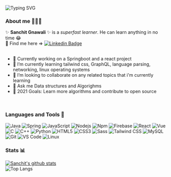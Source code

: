 ![Typing SVG](https://readme-typing-svg.herokuapp.com/?lines=HI+👋+This+is+Sanchit+Gnawali+👨🏻‍💻;Welcome+🙏+to+my+Github+profile+👌)

### About me 🙎🏻‍♂️ 

✨ **Sanchit Gnawali** ✨ is a *superfast learner*. He can learn anything in no time 😂 
<br/>🔎 Find me here => [![Linkedin Badge](https://img.shields.io/badge/-Sanchit%20Gnawali-blue?style=flat-square&logo=Linkedin&logoColor=white)](https://www.linkedin.com/in/sanchit-gnawali-016323136/)
<br/>
<br/>
- 🔭 Currently working on a Springboot and a react project
- 🌱 I’m currently learning tailwind css, GraphQL, language parsing, networking, linux operating systems
- 👯 I’m looking to collaborate on any related topics that i'm currently learning
- 💬 Ask me Data structures and Algorighms
- 🥅 2021 Goals: Learn more algorithms and contribute to open source

<br/>

### Languages and Tools 🧰 


![Java](http://img.shields.io/badge/-Java-5B4638?style=flat-square&logo=java&logoColor=ffffff)
![Spring](https://img.shields.io/badge/-Spring-1C843C?style=flat-square&logo=spring&logoColor=ffffff)
![JavaScript](https://img.shields.io/badge/-JavaScript-%23F7DF1C?style=flat-square&logo=javascript&logoColor=000000&labelColor=%23F7DF1C&color=%23FFCE5A)
![Nodejs](https://img.shields.io/badge/-Nodejs-339933?style=flat-square&logo=Node.js&logoColor=ffffff)
![Npm](https://img.shields.io/badge/-npm-CB3837?style=flat-square&logo=npm)
![Firebase](https://img.shields.io/badge/-Firebase-FFCA28?style=flat-square&logo=firebase&logoColor=ffffff)
![React](https://img.shields.io/badge/-React-61DAFB?style=flat-square&logo=react&logoColor=ffffff)
![Vue](https://img.shields.io/badge/-Vue.js-4FC08D?style=flat-square&logo=Vue.js&logoColor=ffffff)
![C](http://img.shields.io/badge/-C-A8B9CC?style=flat-square&logo=c&logoColor=ffffff)
![C++](https://img.shields.io/badge/-C++-00599C?style=flat-square&logo=Vue.js&logoColor=ffffff)
![Python](http://img.shields.io/badge/-Python-3776AB?style=flat-square&logo=python&logoColor=ffffff)
![HTML5](https://img.shields.io/badge/-HTML5-%23E44D27?style=flat-square&logo=html5&logoColor=ffffff)
![CSS3](https://img.shields.io/badge/-CSS3-%231572B6?style=flat-square&logo=css3)
![Sass](https://img.shields.io/badge/-Sass-%23CC6699?style=flat-square&logo=sass&logoColor=ffffff)
![Tailwind CSS](https://img.shields.io/badge/-Tailwind%20CSS-06B6D4?style=flat-square&logo=Tailwind%20CSS&logoColor=ffffff)
![MySQL](https://img.shields.io/badge/-MySQL-4479A1?style=flat-square&logo=MySQL&logoColor=ffffff)
![Git](https://img.shields.io/badge/-Git-%23F05032?style=flat-square&logo=git&logoColor=%23ffffff)
![VS Code](http://img.shields.io/badge/-VS%20Code-007ACC?style=flat-square&logo=visual-studio-code&logoColor=ffffff)
![Linux](http://img.shields.io/badge/-Linux-5391FE?style=flat-square&logo=powershell&logoColor=ffffff)

### Stats 📊

[![Sanchit's github stats](https://github-readme-stats.vercel.app/api?username=sanchitgnawali&theme=light&count_private=true&include_all_commits=true&show_icons=true)](https://github.com/anuraghazra/github-readme-stats)
</br>
![Top Langs](https://github-readme-stats.vercel.app/api/top-langs/?username=sanchitgnawali&layout=compact&text_color=0&bg_color=ffffff)


